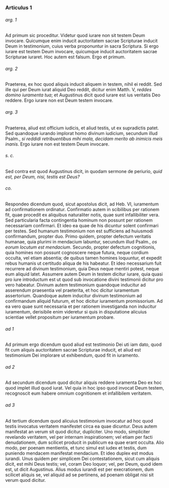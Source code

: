 ### Articulus 1

###### arg. 1
Ad primum sic proceditur. Videtur quod iurare non sit testem Deum invocare. Quicumque enim inducit auctoritatem sacrae Scripturae inducit Deum in testimonium, cuius verba proponuntur in sacra Scriptura. Si ergo iurare est testem Deum invocare, quicumque inducit auctoritatem sacrae Scripturae iuraret. Hoc autem est falsum. Ergo et primum.

###### arg. 2
Praeterea, ex hoc quod aliquis inducit aliquem in testem, nihil ei reddit. Sed ille qui per Deum iurat aliquid Deo reddit, dicitur enim Matth. V, *reddes domino iuramenta tua*; et Augustinus dicit quod iurare est ius veritatis Deo reddere. Ergo iurare non est Deum testem invocare.

###### arg. 3
Praeterea, aliud est officium iudicis, et aliud testis, ut ex supradictis patet. Sed quandoque iurando implorat homo divinum iudicium, secundum illud Psalm., *si reddidi retribuentibus mihi mala, decidam merito ab inimicis meis inanis*. Ergo iurare non est testem Deum invocare.

###### s. c.
Sed contra est quod Augustinus dicit, in quodam sermone de periurio, *quid est, per Deum, nisi, testis est Deus?*

###### co.
Respondeo dicendum quod, sicut apostolus dicit, ad Heb. VI, iuramentum ad confirmationem ordinatur. Confirmatio autem in scibilibus per rationem fit, quae procedit ex aliquibus naturaliter notis, quae sunt infallibiliter vera. Sed particularia facta contingentia hominum non possunt per rationem necessariam confirmari. Et ideo ea quae de his dicuntur solent confirmari per testes. Sed humanum testimonium non est sufficiens ad huiusmodi confirmandum, propter duo. Primo quidem, propter defectum veritatis humanae, quia plurimi in mendacium labuntur, secundum illud Psalm., *os eorum locutum est mendacium*. Secundo, propter defectum cognitionis, quia homines non possunt cognoscere neque futura, neque cordium occulta, vel etiam absentia; de quibus tamen homines loquuntur, et expedit rebus humanis ut certitudo aliqua de his habeatur. Et ideo necessarium fuit recurrere ad divinum testimonium, quia Deus neque mentiri potest, neque eum aliquid latet. Assumere autem Deum in testem dicitur iurare, quia quasi pro iure introductum est ut quod sub invocatione divini testimonii dicitur pro vero habeatur. Divinum autem testimonium quandoque inducitur ad asserendum praesentia vel praeterita, et hoc dicitur iuramentum assertorium. Quandoque autem inducitur divinum testimonium ad confirmandum aliquid futurum, et hoc dicitur iuramentum promissorium. Ad ea vero quae sunt necessaria et per rationem investiganda non inducitur iuramentum, derisibile enim videretur si quis in disputatione alicuius scientiae vellet propositum per iuramentum probare.

###### ad 1
Ad primum ergo dicendum quod aliud est testimonio Dei uti iam dato, quod fit cum aliquis auctoritatem sacrae Scripturae inducit, et aliud est testimonium Dei implorare ut exhibendum, quod fit in iuramento.

###### ad 2
Ad secundum dicendum quod dicitur aliquis reddere iuramenta Deo ex hoc quod implet illud quod iurat. Vel quia in hoc ipso quod invocat Deum testem, recognoscit eum habere omnium cognitionem et infallibilem veritatem.

###### ad 3
Ad tertium dicendum quod alicuius testimonium invocatur ad hoc quod testis invocatus veritatem manifestet circa ea quae dicuntur. Deus autem manifestat an verum sit quod dicitur, dupliciter. Uno modo, simpliciter revelando veritatem, vel per internam inspirationem; vel etiam per facti denudationem, dum scilicet producit in publicum ea quae erant occulta. Alio modo, per poenam mentientis, et tunc simul est iudex et testis, dum puniendo mendacem manifestat mendacium. Et ideo duplex est modus iurandi. Unus quidem per simplicem Dei contestationem, sicut cum aliquis dicit, est mihi Deus testis; vel, coram Deo loquor; vel, per Deum, quod idem est, ut dicit Augustinus. Alius modus iurandi est per execrationem, dum scilicet aliquis se, vel aliquid ad se pertinens, ad poenam obligat nisi sit verum quod dicitur.

